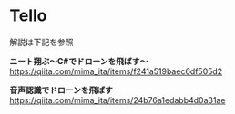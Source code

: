 # Tello
解説は下記を参照

**ニート翔ぶ～C#でドローンを飛ばす～**
https://qiita.com/mima_ita/items/f241a519baec6df505d2

**音声認識でドローンを飛ばす**
https://qiita.com/mima_ita/items/24b76a1edabb4d0a31ae
